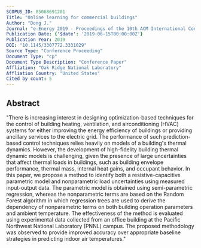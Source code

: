 ```yaml
---
SCOPUS_ID: 85068691201
Title: "Online learning for commercial buildings"
Author: "Dong J."
Journal: "e-Energy 2019 - Proceedings of the 10th ACM International Conference on Future Energy Systems"
Publication Date: {'$date': '2019-06-15T00:00:00Z'}
Publication Year: 2019
DOI: "10.1145/3307772.3331029"
Source Type: "Conference Proceeding"
Document Type: "cp"
Document Type Description: "Conference Paper"
Affliation: "Oak Ridge National Laboratory"
Affliation Country: "United States"
Cited by count: 5
---
```


## Abstract
"There is increasing interest in designing optimization-based techniques for the control of building heating, ventilation, and airconditioning (HVAC) systems for either improving the energy efficiency of buildings or providing ancillary services to the electric grid. The performance of such prediction-based control techniques relies heavily on models of a building's thermal dynamics. However, the development of high-fidelity building thermal dynamic models is challenging, given the presence of large uncertainties that affect thermal loads in buildings, such as building envelope performance, thermal mass, internal heat gains, and occupant behavior. In this paper, we propose a method to identify both a resistive-capacitive parametric model and nonparametric load uncertainties using measured input-output data. The parametric model is obtained using semi-parametric regression, whereas the nonparametric terms are based on the Random Forest algorithm in which regression trees are used to derive the dependency of nonparametric terms on both building operation parameters and ambient temperature. The effectiveness of the method is evaluated using experimental data collected from an office building at the Pacific Northwest National Laboratory (PNNL) campus. The proposed methodology was observed to provide improved accuracy over appropriate baseline strategies in predicting indoor air temperatures."
